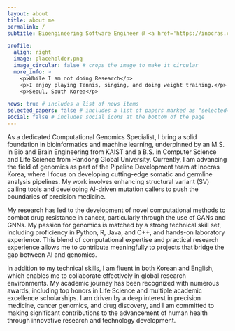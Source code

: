 ```yaml
---
layout: about
title: about me
permalink: /
subtitle: Bioengineering Software Engineer @ <a href='https://inocras.com/' target="_blank">Inocras. Inc</a>

profile:
  align: right
  image: placeholder.png
  image_circular: false # crops the image to make it circular
  more_info: >
    <p>While I am not doing Research</p>
    <p>I enjoy playing Tennis, singing, and doing weight training.</p>
    <p>Seoul, South Korea</p>

news: true # includes a list of news items
selected_papers: false # includes a list of papers marked as "selected={true}"
social: false # includes social icons at the bottom of the page
---
```


As a dedicated Computational Genomics Specialist, I bring a solid foundation in bioinformatics and machine learning, underpinned by an M.S. in Bio and Brain Engineering from KAIST and a B.S. in Computer Science and Life Science from Handong Global University. Currently, I am advancing the field of genomics as part of the Pipeline Development team at Inocras Korea, where I focus on developing cutting-edge somatic and germline analysis pipelines. My work involves enhancing structural variant (SV) calling tools and developing AI-driven mutation callers to push the boundaries of precision medicine.

My research has led to the development of novel computational methods to combat drug resistance in cancer, particularly through the use of GANs and GNNs. My passion for genomics is matched by a strong technical skill set, including proficiency in Python, R, Java, and C++, and hands-on laboratory experience. This blend of computational expertise and practical research experience allows me to contribute meaningfully to projects that bridge the gap between AI and genomics.

In addition to my technical skills, I am fluent in both Korean and English, which enables me to collaborate effectively in global research environments. My academic journey has been recognized with numerous awards, including top honors in Life Science and multiple academic excellence scholarships. I am driven by a deep interest in precision medicine, cancer genomics, and drug discovery, and I am committed to making significant contributions to the advancement of human health through innovative research and technology development.

<!-- Link to your social media connections, too. This theme is set up to use [Font Awesome icons](https://fontawesome.com/) and [Academicons](https://jpswalsh.github.io/academicons/), like the ones below. Add your Facebook, Twitter, LinkedIn, Google Scholar, or just disable all of them. -->

